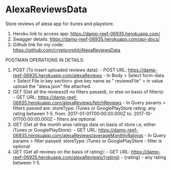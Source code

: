 # AlexaReviewsData
Store reviews of alexa app for itunes and playstore.

1. Heroku link to access app: https://damp-reef-06935.herokuapp.com/
2. Swagger details: https://damp-reef-06935.herokuapp.com/api-docs/
3. Github link for my code: https://github.com/cryptonrohit/AlexaReviewsData

POSTMAN OPERATIONS IN DETAILS:
1. POST (To insert uploaded reviews data):
             - POST URL: https://damp-reef-06935.herokuapp.com/alexaReviews
             - In Body > Select form-data > Select File in key section> give key name as " reviewsFile" > in value upload the "alexa.json" file attached.
2. GET (Get all the reviews(if no filters passed), or else on basis of filters):
             - GET URL: https://damp-reef-06935.herokuapp.com/alexaReviews/fetchReviews
             - In Query params > filters passed are:
                    storeType: iTunes or GooglePlayStore
                    rating: any rating between 1-5.
                    from: 2017-01-01T00:00:00.000Z
                    to: 2017-10-01T00:00:00.000Z
              - filters are optional
3. GET (Get all the month wise ratings data on basis of store i.e, either iTunes or GooglePlayStore):
              - GET URL: https://damp-reef-06935.herokuapp.com/alexaReviews/averageMonthlyRatings
              - In Query params > filter passed:
                     storeType: iTunes or GooglePlayStore
              - filter is optional
4. GET (Get all reviews on the basis of rating):
              - GET URL: https://damp-reef-06935.herokuapp.com/alexaReviews/{rating}
              - {rating} - any rating between 1-5. 


